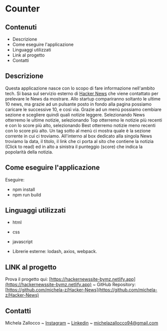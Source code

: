 # Counter

## Contenuti
* Descrizione
* Come eseguire l'applicazione
* Linguaggi utilizzati
* Link al progetto
* Contatti


## Descrizione
Questa applicazione nasce con lo scopo di fare informazione nell'ambito tech.
Si basa sul servizio esterno di [Hacker News](https://github.com/HackerNews/API) che viene contattato per prelevare le News da mostrare.
Allo startup compariranno soltanto le ultime 10 news, ma grazie ad un pulsante posto in fondo alla pagina possiamo caricare le successive 10, e così via.
Grazie ad un menù possiamo cembiare sezione e scegliere quindi quali notizie leggere.
Selezionando News otterremo le ultime notizie, selezionando Top otterremo le notizie più recenti e con lo score più alto, selezionando Best otterremo notizie meno recenti con lo score più alto.
Un tag sotto al menù ci mostra quale è la sezione corrente in cui ci troviamo.
All'interno al box dedicato alla singola News troviamo la data, il titolo, il link che ci porta al sito che contiene la notizia (Click to read) ed in alto a sinistra
il punteggio (score) che indica la popolarità della notizia.


## Come eseguire l'applicazione
Eseguire:
- npm install
- npm run build


## Linguaggi utilizzati
- html
- css
- javascript

- Librerie esterne: lodash, axios, webpack.


## LINK al progetto
 Prova il progetto qui: [https://hackernewssite-bymz.netlify.app](https://hackernewssite-bymz.netlify.app)
   ~   GitHub Repository: [https://github.com/michela-z/Hacker-News](https://github.com/michela-z/Hacker-News) 


## Contatti
Michela Zallocco ~ [Instagram](https://www.instagram.com/michelazallocco/) ~ [Linkedin](https://www.linkedin.com/in/michela-zallocco-a30b531a1/) ~ michelazallocco94@gmail.com
